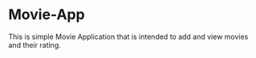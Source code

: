 # Movie-App
This is simple Movie Application that is intended to add and view movies and their rating.
